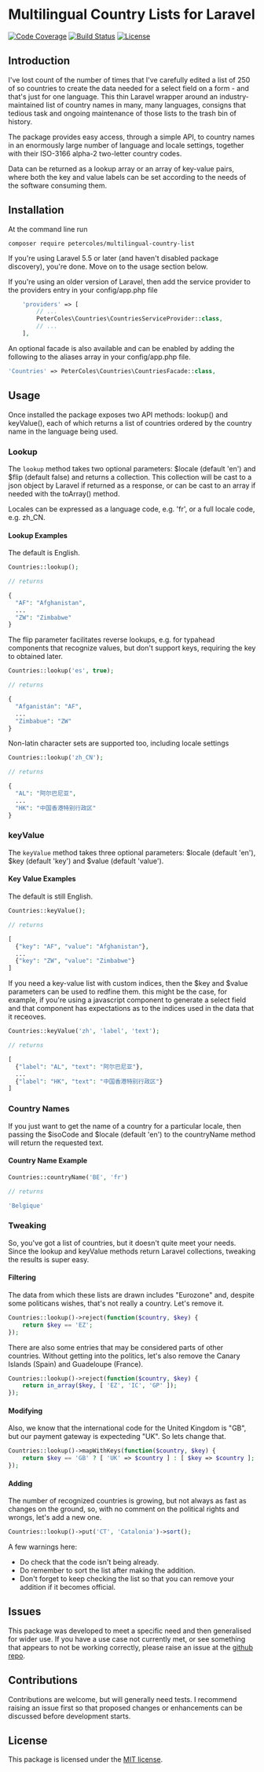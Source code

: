# Multilingual Country Lists for Laravel

[![Code Coverage](https://scrutinizer-ci.com/g/petercoles/Multilingual-Country-List/badges/coverage.png?b=master)](https://scrutinizer-ci.com/g/petercoles/Multilingual-Country-List/?branch=master)
[![Build Status](https://travis-ci.org/petercoles/Multilingual-Country-List.svg?branch=master)](https://travis-ci.org/petercoles/Multilingual-Country-List)
[![License](http://img.shields.io/:license-mit-blue.svg)](http://doge.mit-license.org)

## Introduction

I've lost count of the number of times that I've carefully edited a list of 250 of so countries to create the data needed for a select field on a form - and that's just for one language. This thin Laravel wrapper around an industry-maintained list of country names in many, many languages, consigns that tedious task and ongoing maintenance of those lists to the trash bin of history.

The package provides easy access, through a simple API, to country names in an enormously large number of language and locale settings, together with their ISO-3166 alpha-2 two-letter country codes.

Data can be returned as a lookup array or an array of key-value pairs, where both the key and value labels can be set according to the needs of the software consuming them.

## Installation

At the command line run

```shell
composer require petercoles/multilingual-country-list
```

If you're using Laravel 5.5 or later (and haven't disabled package discovery), you're done. Move on to the usage section below.

If you're using an older version of Laravel, then add the service provider to the providers entry in your config/app.php file

```php
    'providers' => [
        // ...
        PeterColes\Countries\CountriesServiceProvider::class,
        // ...
    ],
```

An optional facade is also available and can be enabled by adding the following to the aliases array in your config/app.php file.

```php
'Countries' => PeterColes\Countries\CountriesFacade::class,
```

## Usage

Once installed the package exposes two API methods: lookup() and keyValue(), each of which returns a list of countries ordered by the country name in the language being used.

### Lookup

The ```lookup``` method takes two optional parameters: $locale (default 'en') and $flip (default false) and returns a collection. This collection will be cast to a json object by Laravel if returned as a response, or can be cast to an array if needed with the toArray() method.

Locales can be expressed as a language code, e.g. 'fr', or a full locale code, e.g. zh_CN.

#### Lookup Examples

The default is English.

```php
Countries::lookup();

// returns

{
  "AF": "Afghanistan",
  ...
  "ZW": "Zimbabwe"
}

```

The flip parameter facilitates reverse lookups, e.g. for typahead components that recognize values, but don't support keys, requiring the key to obtained later.

```php
Countries::lookup('es', true);

// returns

{  
  "Afganistán": "AF",
  ...
  "Zimbabue": "ZW"
}

```

Non-latin character sets are supported too, including locale settings

```php
Countries::lookup('zh_CN');

// returns

{
  "AL": "阿尔巴尼亚",
  ...
  "HK": "中国香港特别行政区"
}

```

### keyValue

The ```keyValue``` method takes three optional parameters: $locale (default 'en'), $key (default 'key') and $value (default 'value').

#### Key Value Examples

The default is still English.

```php
Countries::keyValue();

// returns

[
  {"key": "AF", "value": "Afghanistan"},
  ...
  {"key": "ZW", "value": "Zimbabwe"}
]
```

If you need a key-value list with custom indices, then the $key and $value parameters can be used to redfine them. this might be the case, for example, if you're using a javascript component to generate a select field and that component has expectations as to the indices used in the data that it receoves.

```php
Countries::keyValue('zh', 'label', 'text');

// returns

[
  {"label": "AL", "text": "阿尔巴尼亚"},
  ...
  {"label": "HK", "text": "中国香港特别行政区"}
]
```

### Country Names

If you just want to get the name of a country for a particular locale, then passing the $isoCode and $locale (default 'en') to the countryName method will return the requested text.

#### Country Name Example

```php
Countries::countryName('BE', 'fr')

// returns

'Belgique'
```

### Tweaking

So, you've got a list of countries, but it doesn't quite meet your needs. Since the lookup and keyValue methods return Laravel collections, tweaking the results is super easy.

#### Filtering

The data from which these lists are drawn includes "Eurozone" and, despite some politicans wishes, that's not really a country. Let's remove it.

```php
Countries::lookup()->reject(function($country, $key) {
    return $key == 'EZ';
});
```

There are also some entries that may be considered parts of other countries. Without getting into the politics, let's also remove the Canary Islands (Spain) and Guadeloupe (France).

```php
Countries::lookup()->reject(function($country, $key) {
    return in_array($key, [ 'EZ', 'IC', 'GP' ]);
});
```

#### Modifying

Also, we know that the international code for the United Kingdom is "GB", but our payment gateway is expecteding "UK". So lets change that.

```php
Countries::lookup()->mapWithKeys(function($country, $key) {
    return $key == 'GB' ? [ 'UK' => $country ] : [ $key => $country ];
});
```

#### Adding

The number of recognized countries is growing, but not always as fast as changes on the ground, so, with no comment on the political rights and wrongs, let's add a new one.

```php
Countries::lookup()->put('CT', 'Catalonia')->sort();
```

A few warnings here:

* Do check that the code isn't being already.
* Do remember to sort the list after making the addition.
* Don't forget to keep checking the list so that you can remove your addition if it becomes official.

## Issues

This package was developed to meet a specific need and then generalised for wider use. If you have a use case not currently met, or see something that appears to not be working correctly, please raise an issue at the [github repo](https://github.com/petercoles/countries/issues).

## Contributions

Contributions are welcome, but will generally need tests. I recommend raising an issue first so that proposed changes or enhancements can be discussed before development starts.

## License

This package is licensed under the [MIT license](http://opensource.org/licenses/MIT).

